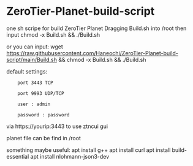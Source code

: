 # ZeroTier-Planet-build-script
one sh scripe for build ZeroTier Planet
Dragging Build.sh into /root then input chmod -x Build.sh && ./Build.sh


or you can input:
        wget https://raw.githubusercontent.com/Haneochi/ZeroTier-Planet-build-script/main/Build.sh && chmod -x Build.sh && ./Build.sh
        


default settings:

        port 3443 TCP
        
        port 9993 UDP/TCP
        
        user : admin
        
        password : password
        

via https://yourip:3443 to use ztncui gui



planet file can be find in /root



something maybe useful:
apt install g++
apt install curl
apt install build-essential
apt install nlohmann-json3-dev
